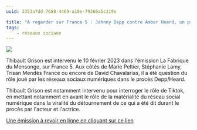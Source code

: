 ```yaml
---
uuid: 3353a7dd-7688-4469-a10e-79366a5c119e

title: "A regarder sur France 5 : Johnny Depp contre Amber Heard, un procès qui s'est joué en réseaux"
tags:
    - réseaux sociaux
---
```


![](TG_F5.png)

Thibault Grison est intervenu le 10 février 2023 dans l'émission La Fabrique du Mensonge, sur France 5. Aux côtés de Marie Peltier, Stéphanie Lamy, Trisan Mendès France ou encore de David Chavalarias, il a été question du rôle joué par les réseaux sociaux numériques dans le procès Depp/Heard.

Thibault Grison est notamment intervenu pour interroger le rôle de Tiktok, en mettant notamment en avant le rôle de la matérialité du réseau social numérique dans la viralité du détournement de ce qui a été dit durant le procès par l'acteur et l'actrice.


[Une émission à revoir en ligne en cliquant sur ce lien](https://www.france.tv/france-5/la-fabrique-du-mensonge/la-fabrique-du-mensonge-saison-3/4557595-affaire-johnny-depp-amber-heard-la-justice-a-l-epreuve-des-reseaux-sociaux.html)